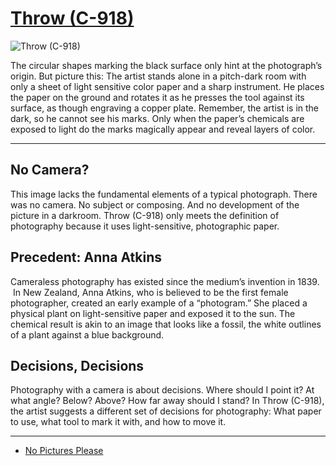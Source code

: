 # [Throw (C-918)](http://artsmia.github.io/griot/#/o/109112)
![Throw (C-918)](http://api.artsmia.org/images/109112/large.jpg)

The circular shapes marking the black surface only hint at the photograph’s origin. But picture this: The artist stands alone in a pitch-dark room with only a sheet of light sensitive color paper and a sharp instrument. He places the paper on the ground and rotates it as he presses the tool against its surface, as though engraving a copper plate. Remember, the artist is in the dark, so he cannot see his marks. Only when the paper’s chemicals are exposed to light do the marks magically appear and reveal layers of color.  

---

## No Camera?

This image lacks the fundamental elements of a typical photograph. There was no camera. No subject or composing. And no development of the picture in a darkroom. Throw (C-918) only meets the definition of photography because it uses light-sensitive, photographic paper.

## Precedent: Anna Atkins

Cameraless photography has existed since the medium’s invention in 1839.  In New Zealand, Anna Atkins, who is believed to be the first female photographer, created an early example of a “photogram.” She placed a physical plant on light-sensitive paper and exposed it to the sun. The chemical result is akin to an image that looks like a fossil, the white outlines of a plant against a blue background.  

## Decisions, Decisions

Photography with a camera is about decisions. Where should I point it? At what angle? Below? Above? How far away should I stand? In Throw (C-918), the artist suggests a different set of decisions for photography: What paper to use, what tool to mark it with, and how to move it. 

---

* [No Pictures Please](../stories/no-pictures-please.md)
